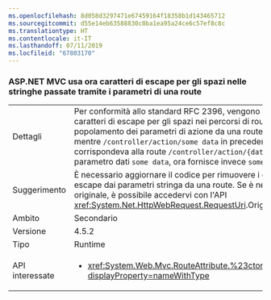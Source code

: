 ```yaml
---
ms.openlocfilehash: 8d058d3297471e67459164f18358b1d143465712
ms.sourcegitcommit: d55e14eb63588830c0ba1ea95a24ce6c57ef8c8c
ms.translationtype: HT
ms.contentlocale: it-IT
ms.lasthandoff: 07/11/2019
ms.locfileid: "67803170"
---
```

### <a name="aspnet-mvc-now-escapes-spaces-in-strings-passed-in-via-route-parameters"></a>ASP.NET MVC usa ora caratteri di escape per gli spazi nelle stringhe passate tramite i parametri di una route

|   |   |
|---|---|
|Dettagli|Per conformità allo standard RFC 2396, vengono ora usati caratteri di escape per gli spazi nei percorsi di route durante il popolamento dei parametri di azione da una route. Pertanto, mentre <code>/controller/action/some data</code> in precedenza corrispondeva alla route <code>/controller/action/{data}</code> e forniva il parametro dati <code>some data</code>, ora fornisce invece <code>some%20data</code>.|
|Suggerimento|È necessario aggiornare il codice per rimuovere i caratteri di escape dai parametri stringa da una route. Se è necessario l'URI originale, è possibile accedervi con l'API <xref:System.Net.HttpWebRequest.RequestUri>.OriginalString.|
|Ambito|Secondario|
|Versione|4.5.2|
|Tipo|Runtime|
|API interessate|<ul><li><xref:System.Web.Mvc.RouteAttribute.%23ctor(System.String)?displayProperty=nameWithType></li></ul>|

